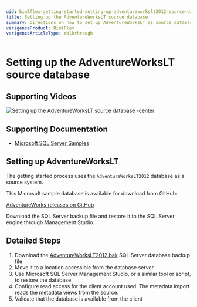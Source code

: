 ```yaml
---
uid: bimlflex-getting-started-setting-up-adventureworkslt2012-source-database
title: Setting up the AdventureWorksLT source database
summary: Directions on how to set up AdventureWorksLT as source database with detailed steps and supporting documentation
varigenceProduct: BimlFlex
varigenceArticleType: Walkthrough
---
```

# Setting up the AdventureWorksLT source database

## Supporting Videos

![Setting up the AdventureWorksLT source database -center](https://www.youtube.com/watch?v=_XW_tqP_4lo?rel=0&autoplay=0 "Setting up the AdventureWorksLT source database")

## Supporting Documentation

* [Microsoft SQL Server Samples](https://github.com/Microsoft/sql-server-samples)

## Setting up AdventureWorksLT

The getting started process uses the `AdventureWorksLT2012` database as a source system.

This Microsoft sample database is available for download from GitHub:

[AdventureWorks releases on GitHub](https://github.com/Microsoft/sql-server-samples/releases/tag/adventureworks)

Download the SQL Server backup file and restore it to the SQL Server engine through Management Studio.

## Detailed Steps

1. Download the [AdventureWorksLT2012.bak](https://github.com/Microsoft/sql-server-samples/releases/download/adventureworks/AdventureWorksLT2012.bak) SQL Server database backup file
1. Move it to a location accessible from the database server
1. Use Microsoft SQL Server Management Studio, or a similar tool or script, to restore the database
1. Configure read access for the client account used. The metadata import reads the metadata views from the source.
1. Validate that the database is available from the client

